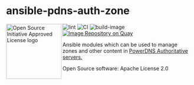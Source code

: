 ansible-pdns-auth-zone
======================

<a href="https://opensource.org"><img height="150" align="left" src="https://opensource.org/files/OSIApprovedCropped.png" alt="Open Source Initiative Approved License logo"></a>
![lint](https://github.com/kpfleming/ansible-pdns-auth-zone/workflows/lint/badge.svg)
![CI](https://github.com/kpfleming/ansible-pdns-auth-zone/workflows/CI/badge.svg)
![build-image](https://github.com/kpfleming/ansible-pdns-auth-zone/workflows/build-image/badge.svg)
[![Image Repository on Quay](https://quay.io/repository/kpfleming/apaz-test-images/status "Image Repository on Quay")](https://quay.io/repository/kpfleming/apaz-test-images)

Ansible modules which can be used to manage zones and other content in
[PowerDNS Authoritative servers.](https://www.powerdns.com/auth.html)

Open Source software: Apache License 2.0
